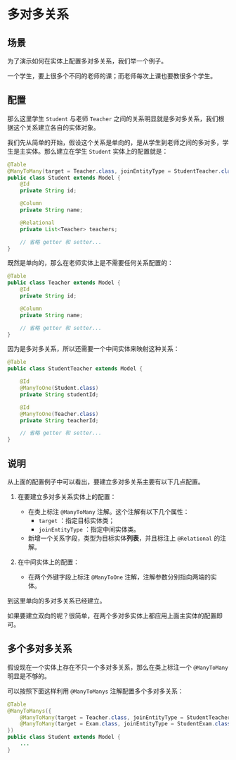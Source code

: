 # 多对多关系

## 场景

为了演示如何在实体上配置多对多关系，我们举一个例子。

一个学生，要上很多个不同的老师的课；而老师每次上课也要教很多个学生。

## 配置

那么这里学生 `Student` 与老师 `Teacher` 之间的关系明显就是多对多关系，我们根据这个关系建立各自的实体对象。

我们先从简单的开始，假设这个关系是单向的，是从学生到老师之间的多对多，学生是主实体。那么建立在学生 `Student` 实体上的配置就是：

```java
@Table
@ManyToMany(target = Teacher.class, joinEntityType = StudentTeacher.class)
public class Student extends Model {
    @Id
    private String id;

    @Column
    private String name;

    @Relational
    private List<Teacher> teachers;

    // 省略 getter 和 setter...
}
```

既然是单向的，那么在老师实体上是不需要任何关系配置的：

```java
@Table
public class Teacher extends Model {
    @Id
    private String id;

    @Column
    private String name;

    // 省略 getter 和 setter...
}
```

因为是多对多关系，所以还需要一个中间实体来映射这种关系：

```java
@Table
public class StudentTeacher extends Model {

    @Id
    @ManyToOne(Student.class)
    private String studentId;

    @Id
    @ManyToOne(Teacher.class)
    private String teacherId;

    // 省略 getter 和 setter...
}
```

## 说明

从上面的配置例子中可以看出，要建立多对多关系主要有以下几点配置。

1. 在要建立多对多关系实体上的配置：
    - 在类上标注 `@ManyToMany` 注解。这个注解有以下几个属性：
        - `target` ：指定目标实体类；
        - `joinEntityType` ：指定中间实体类。
    - 新增一个关系字段，类型为目标实体**列表**，并且标注上 `@Relational` 的注解。

2. 在中间实体上的配置：
    - 在两个外键字段上标注 `@ManyToOne` 注解，注解参数分别指向两端的实体。

到这里单向的多对多关系已经建立。

如果要建立双向的呢？很简单，在两个多对多实体上都应用上面主实体的配置即可。

## 多个多对多关系

假设现在一个实体上存在不只一个多对多关系，那么在类上标注一个 `@ManyToMany` 明显是不够的。

可以按照下面这样利用 `@ManyToManys` 注解配置多个多对多关系：

```java
@Table
@ManyToManys({
    @ManyToMany(target = Teacher.class, joinEntityType = StudentTeacher.class),
    @ManyToMany(target = Exam.class, joinEntityType = StudentExam.class)
})
public class Student extends Model {
    ...
}
```